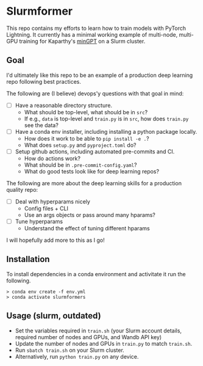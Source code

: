 # Slurmformer

This repo contains my efforts to learn how to train models with PyTorch Lightning. It currently has a minimal working example of multi-node, multi-GPU training for Kaparthy's [minGPT](https://github.com/karpathy/minGPT) on a Slurm cluster.

## Goal

I'd ultimately like this repo to be an example of a production deep learning repo following best practices.

The following are (I believe) devops'y questions with that goal in mind:
- [ ] Have a reasonable directory structure.
    - What should be top-level, what should be in `src`?
    - If e.g., `data` is top-level and `train.py` is in `src`, how does `train.py` see the data?
- [ ] Have a conda env installer, including installing a python package locally.
    - How does it work to be able to `pip install -e .`?
    - What does `setup.py` and `pyproject.toml` do?
- [ ] Setup github actions, including automated pre-commits and CI.
    - How do actions work?
    - What should be in `.pre-commit-config.yaml`?
    - What do good tests look like for deep learning repos?

The following are more about the deep learning skills for a production quality repo:
- [ ] Deal with hyperparams nicely
    - Config files + CLI
    - Use an args objects or pass around many hparams?
- [ ] Tune hyperparams
    - Understand the effect of tuning different hparams

I will hopefully add more to this as I go!

## Installation

To install dependencies in a conda environment and activitate it run the following.

```
> conda env create -f env.yml
> conda activate slurmformers
```

## Usage (slurm, outdated)

- Set the variables required in `train.sh` (your Slurm account details, required number of nodes and GPUs, and Wandb API key)
- Update the number of nodes and GPUs in `train.py` to match `train.sh`.
- Run `sbatch train.sh` on your Slurm cluster.
- Alternatively, run `python train.py` on any device.
